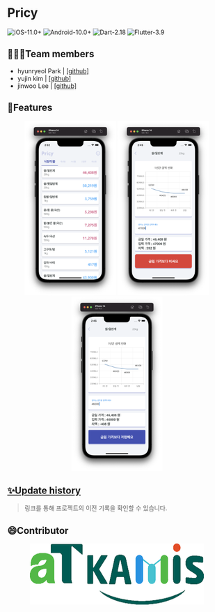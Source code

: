 # Pricy
![iOS-11.0+](https://img.shields.io/badge/iOS-11.0+-blue.svg?style=flat-square&logo=apple)
![Android-10.0+](https://img.shields.io/badge/Android-10.0+-green.svg?style=flat-square&logo=android)
![Dart-2.18](https://img.shields.io/badge/Dart-2.18-blue.svg?style=flat-square&logo=dart)
![Flutter-3.9](https://img.shields.io/badge/Flutter-3.9-blue.svg?style=flat-square&logo=flutter)

## 🧑🏻‍💻Team members
- hyunryeol Park | [[github]](https://github.com/devpark435)
- yujin kim | [[github]](https://github.com/yujinkim1)
- jinwoo Lee | [[github]](https://github.com/yeeZinu)

## 📱Features
<p align="center">
<img src="./readmes/home_screen.png" height="400px" width="210px">
<img src="./readmes/detail_screen_1.png" height="400px" width="210px">
<img src="./readmes/detail_screen_2.png" height="400px" width="210px">
</p>

## [✨Update history](.github/HISTORY.md)
> 링크를 통해 프로젝트의 이전 기록을 확인할 수 있습니다.

## 😄Contributor
<p align="center">
    <a href="https://www.kamis.or.kr/customer/main/main.do">
        <img src="./readmes/kamis.png" height="140px" width="400px">
    </a>
</p>